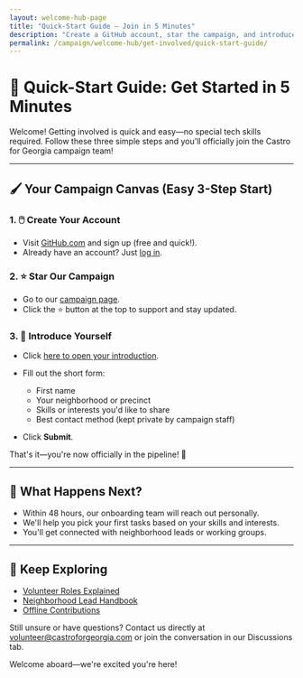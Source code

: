 ```yaml
---
layout: welcome-hub-page
title: "Quick-Start Guide – Join in 5 Minutes"
description: "Create a GitHub account, star the campaign, and introduce yourself—three easy steps to start contributing to Castro for Georgia."
permalink: /campaign/welcome-hub/get-involved/quick-start-guide/
---
```


# 🚀 **Quick-Start Guide: Get Started in 5 Minutes**

Welcome! Getting involved is quick and easy—no special tech skills required. Follow these three simple steps and you'll officially join the Castro for Georgia campaign team!

---

## 🖌️ **Your Campaign Canvas (Easy 3-Step Start)**

### 1. 🖱️ **Create Your Account**

* Visit [GitHub.com](https://github.com/signup) and sign up (free and quick!).
* Already have an account? Just [log in](https://github.com/login).

### 2. ⭐ **Star Our Campaign**

* Go to our [campaign page](https://github.com/CastroForGeorgia/campaign).
* Click the ⭐ button at the top to support and stay updated.

### 3. 🙋 **Introduce Yourself**

* Click [here to open your introduction](../../issues/new?template=introduction.yaml).
* Fill out the short form:

  * First name
  * Your neighborhood or precinct
  * Skills or interests you'd like to share
  * Best contact method (kept private by campaign staff)
* Click **Submit**.

That's it—you're now officially in the pipeline! 🎉

---

## 🎯 **What Happens Next?**

* Within 48 hours, our onboarding team will reach out personally.
* We'll help you pick your first tasks based on your skills and interests.
* You'll get connected with neighborhood leads or working groups.

---

## 📖 **Keep Exploring**

* [Volunteer Roles Explained](volunteer-roles.md)
* [Neighborhood Lead Handbook](neighborhood-lead-handbook.md)
* [Offline Contributions](offline-contributions.md)

Still unsure or have questions? Contact us directly at [volunteer@castroforgeorgia.com](mailto:volunteer@castroforgeorgia.com) or join the conversation in our Discussions tab.

Welcome aboard—we're excited you're here!
